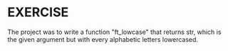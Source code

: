 # EXERCISE

The project was to write a function "ft_lowcase" that returns str, which is the given argument but with every alphabetic letters lowercased.